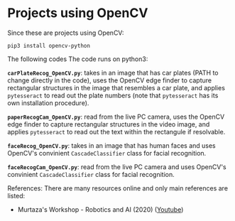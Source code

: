 # Projects using OpenCV
Since these are projects using OpenCV:

    pip3 install opencv-python
    
The following codes  The code runs on python3:

**`carPlateRecog_OpenCV.py`**: takes in an image that has car plates (PATH to change directly in the code), uses the OpenCV edge finder to capture rectangular structures in the image that resembles a car plate, and applies  `pytesseract` to read out the plate numbers (note that `pytesseract` has its own installation procedure).

**`paperRecogCam_OpenCV.py`**: read from the live PC camera, uses the OpenCV edge finder to capture rectangular structures in the video image, and applies `pytesseract` to read out the text within the rectangule if resolvable.

**`faceRecog_OpenCV.py`**: takes in an image that has human faces and uses OpenCV's convinient `CascadeClassifier` class for facial recognition.
    
**`faceRecogCam_OpenCV.py`**: read from the live PC camera and uses OpenCV's convinient `CascadeClassifier` class for facial recognition.
    
References:
There are many resources online and only main references are listed:
- Murtaza's Workshop - Robotics and AI (2020) (<a href="https://www.youtube.com/watch?v=WQeoO7MI0Bs">Youtube</a>)
    





